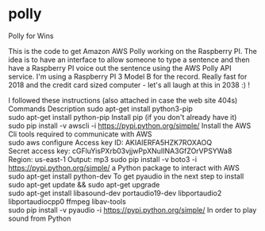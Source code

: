 # polly
Polly for Wins

This is the code to get Amazon AWS Polly working on the Raspberry PI.  The idea is to have an interface to allow someone to type a sentence and then have a Raspberry PI voice out the sentence using the AWS Polly API service.
I'm using a Raspberry PI 3 Model B for the record.  Really fast for 2018 and the credit card sized computer - let's all laugh at this in 2038 :)  !

I followed these instructions (also attached in case the web site 404s)
Commands	Description	
sudo apt-get install python3-pip		
sudo apt-get install python-pip	Install pip (if you don't already have it)	
sudo pip install -v awscli -i https://pypi.python.org/simple/	Install the AWS Cli tools required to communicate with AWS	
sudo aws configure	Access key ID:  AKIAIERFA5HZK7ROXAOQ	
	Secret access key: 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
	Region: us-east-1
	Output: mp3
sudo pip install -v boto3 -i https://pypi.python.org/simple/	a Python package to interact with AWS	
sudo apt-get install python-dev	To get pyaudio in the next step to install	
sudo apt-get update && sudo apt-get upgrade		
sudo apt-get install libasound-dev portaudio19-dev libportaudio2 libportaudiocpp0 ffmpeg libav-tools		
sudo pip install -v pyaudio -i https://pypi.python.org/simple/	In order to play sound from Python	
